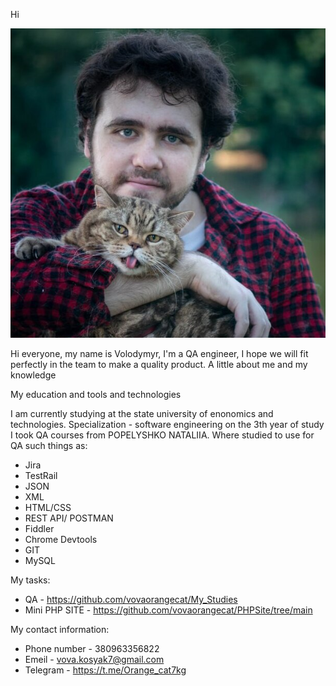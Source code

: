 Hi

![](photo/cat.jpg)

Hi everyone, my name is Volodymyr, I'm a QA engineer, I hope we will fit perfectly in the team to make a quality product. A little about me and my knowledge

My education and tools and technologies

I am currently studying at the state university of enonomics and technologies.
Specialization - software engineering on the 3th year of study
I took QA courses from POPELYSHKO NATALIIA. Where studied to use for QA such things as:

+ Jira
+ TestRail
+ JSON
+ XML
+ HTML/CSS
+ REST API/ POSTMAN
+ Fiddler
+ Chrome Devtools
+ GIT
+ MySQL


My tasks:
+ QA - https://github.com/vovaorangecat/My_Studies
+ Mini PHP SITE - https://github.com/vovaorangecat/PHPSite/tree/main

My contact information:
+ Phone number - 380963356822
+ Emeil - vova.kosyak7@gmail.com
+ Telegram - https://t.me/Orange_cat7kg

